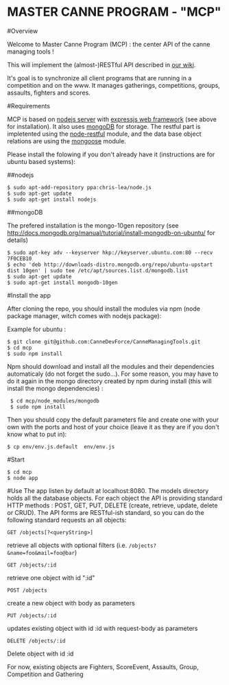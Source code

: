 MASTER CANNE PROGRAM - "MCP"
============================

#Overview

Welcome to Master Canne Program (MCP) : the center API of the canne managing tools  !

This will implement the (almost-)RESTful API described in [our wiki](https://github.com/CanneDevForce/CanneManagingTools/wiki).

It's goal is to synchronize all client programs that are running in a competition and on the www.
It manages gatherings, competitions, groups, assaults, fighters and scores.

#Requirements

MCP is based on [nodejs server](http://nodejs.org) with [expressjs web framework](http://expressjs.com/) (see above for installation). It also uses [mongoDB](http://www.mongodb.org) for storage. The restful part is impletented using the [node-restful](https://github.com/baugarten/node-restful) module, and the data base object relations are using the [mongoose](http://mongoosejs.com/index.html) module.

Please install the folowing if you don't already have it (instructions are for ubuntu based systems): 

##nodejs

```
$ sudo apt-add-repository ppa:chris-lea/node.js
$ sudo apt-get update
$ sudo apt-get install nodejs
```

##mongoDB

The prefered installation is the mongo-10gen repository (see http://docs.mongodb.org/manual/tutorial/install-mongodb-on-ubuntu/ for details)

```
$ sudo apt-key adv --keyserver hkp://keyserver.ubuntu.com:80 --recv 7F0CEB10
$ echo 'deb http://downloads-distro.mongodb.org/repo/ubuntu-upstart dist 10gen' | sudo tee /etc/apt/sources.list.d/mongodb.list
$ sudo apt-get update
$ sudo apt-get install mongodb-10gen
```

#Install the app

After cloning the repo, you should install the modules via npm (node package manager, witch comes with nodejs package):

Example for ubuntu :

``` 
$ git clone git@github.com:CanneDevForce/CanneManagingTools.git
$ cd mcp
$ sudo npm install 

```

Npm should download and install all the modules and their dependencies automaticaly (do not forget the sudo...). For some reason, you may have to do it again in the mongo directory created by npm during install (this will install the mongo dependencies) : 

```
 $ cd mcp/node_modules/mongodb
 $ sudo npm install
``` 

Then you should copy the default parameters file and create one with your own with the ports and host of your choice (leave it as they are if you don't know what to put in):

```
$ cp env/env.js.default  env/env.js
```

#Start

```
$ cd mcp
$ node app
```

#Use
The app listen by default at localhost:8080. The models directory holds all the database objects. For each object the API is providing standard HTTP methods : POST, GET, PUT, DELETE (create, retrieve, update, delete or CRUD). The API forms are RESTful-ish standard, so you can do the following standard requests an all objects: 

```
GET /objects[?<queryString>]
```
retrieve all objects with optional filters (i.e. ```/objects?&name=foo&mail=foo@bar```)

```
GET /objects/:id
```
retrieve one object with id ":id"

```
POST /objects
```
create a new object with body as parameters

```
PUT /objects/:id
```
updates existing object with id :id with request-body as parameters

```
DELETE /objects/:id
```
Delete object with id :id


For now, existing objects are Fighters, ScoreEvent, Assaults, Group, Competition and Gathering